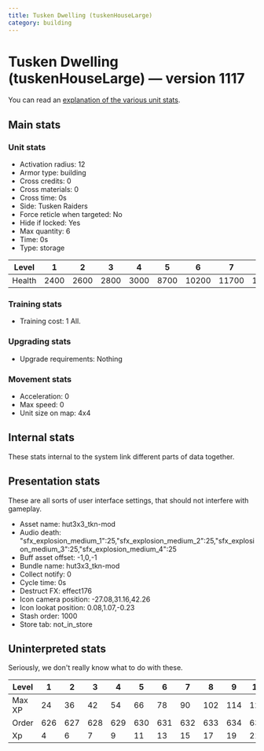 ```yaml
---
title: Tusken Dwelling (tuskenHouseLarge)
category: building
---
```


# Tusken Dwelling (tuskenHouseLarge) — version 1117

You can read an [explanation  of the various unit stats](unitexplained.md).

## Main stats

### Unit stats

  * Activation radius: 12
  * Armor type: building
  * Cross credits: 0
  * Cross materials: 0
  * Cross time: 0s
  * Side: Tusken Raiders
  * Force reticle when targeted: No
  * Hide if locked: Yes
  * Max quantity: 6
  * Time: 0s
  * Type: storage

|Level |1   |2   |3   |4   |5   |6    |7    |8    |9    |10   |
|------|----|----|----|----|----|-----|-----|-----|-----|-----|
|Health|2400|2600|2800|3000|8700|10200|11700|13200|14700|16200|


### Training stats

  * Training cost: 1 All.

### Upgrading stats

  * Upgrade requirements: Nothing

### Movement stats

  * Acceleration: 0
  * Max speed: 0
  * Unit size on map: 4x4

## Internal stats

These stats internal to the system link different parts of data together.


## Presentation stats

These are all sorts of user interface settings, that should not interfere with gameplay.

  * Asset name: hut3x3_tkn-mod
  * Audio death: "sfx_explosion_medium_1":25,"sfx_explosion_medium_2":25,"sfx_explosion_medium_3":25,"sfx_explosion_medium_4":25
  * Buff asset offset: -1,0,-1
  * Bundle name: hut3x3_tkn-mod
  * Collect notify: 0
  * Cycle time: 0s
  * Destruct FX: effect176
  * Icon camera position: -27.08,31.16,42.26
  * Icon lookat position: 0.08,1.07,-0.23
  * Stash order: 1000
  * Store tab: not_in_store

## Uninterpreted stats

Seriously, we don't really know what to do with these.

|Level |1  |2  |3  |4  |5  |6  |7  |8  |9  |10 |
|------|---|---|---|---|---|---|---|---|---|---|
|Max XP|24 |36 |42 |54 |66 |78 |90 |102|114|126|
|Order |626|627|628|629|630|631|632|633|634|635|
|Xp    |4  |6  |7  |9  |11 |13 |15 |17 |19 |21 |


